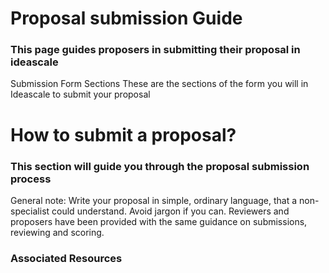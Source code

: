 # **Proposal submission Guide**
### This page guides proposers in submitting their proposal in ideascale
Submission Form Sections
These are the sections of the form you will in Ideascale to submit your proposal

# **How to submit a proposal?**
### This section will guide you through the proposal submission process


General note: Write your proposal in simple, ordinary language, that a non-specialist could understand. Avoid jargon if you can. Reviewers and proposers have been provided with the same guidance on submissions, reviewing and scoring.


### **Associated Resources**
